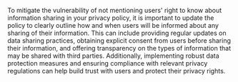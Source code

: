To mitigate the vulnerability of not mentioning users' right to know about information sharing in your privacy policy, it is important to update the policy to clearly outline how and when users will be informed about any sharing of their information. This can include providing regular updates on data sharing practices, obtaining explicit consent from users before sharing their information, and offering transparency on the types of information that may be shared with third parties. Additionally, implementing robust data protection measures and ensuring compliance with relevant privacy regulations can help build trust with users and protect their privacy rights.